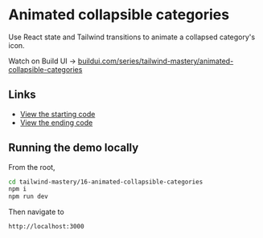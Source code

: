 # Animated collapsible categories

Use React state and Tailwind transitions to animate a collapsed category's icon.

Watch on Build UI → [buildui.com/series/tailwind-mastery/animated-collapsible-categories](http://buildui.com/series/tailwind-mastery/animated-collapsible-categories)

## Links

- [View the starting code](./begin/pages)
- [View the ending code](./end/pages)

## Running the demo locally

From the root,

```sh
cd tailwind-mastery/16-animated-collapsible-categories
npm i
npm run dev
```

Then navigate to

```
http://localhost:3000
```

